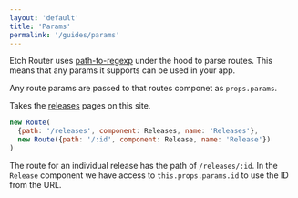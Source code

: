 ```yaml
---
layout: 'default'
title: 'Params'
permalink: '/guides/params'
---
```

Etch Router uses [path-to-regexp](https://www.npmjs.com/package/path-to-regexp) under the hood to parse routes. This means that any params it supports can be used in your app.

Any route params are passed to that routes componet as `props.params`.

Takes the [releases](/releases) pages on this site.

```javascript
new Route(
  {path: '/releases', component: Releases, name: 'Releases'},
  new Route({path: '/:id', component: Release, name: 'Release'})
)
```

The route for an individual release has the path of `/releases/:id`. In the `Release` component we have access to `this.props.params.id` to use the ID from the URL.
